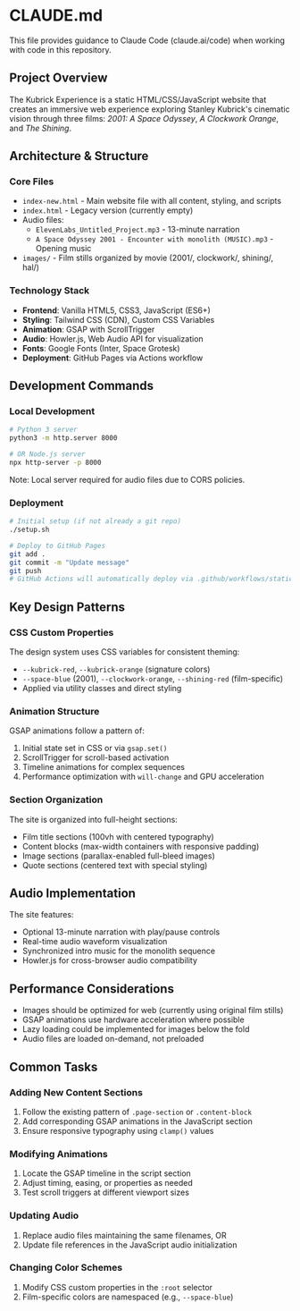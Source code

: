 # CLAUDE.md

This file provides guidance to Claude Code (claude.ai/code) when working with code in this repository.

## Project Overview

The Kubrick Experience is a static HTML/CSS/JavaScript website that creates an immersive web experience exploring Stanley Kubrick's cinematic vision through three films: *2001: A Space Odyssey*, *A Clockwork Orange*, and *The Shining*.

## Architecture & Structure

### Core Files
- `index-new.html` - Main website file with all content, styling, and scripts
- `index.html` - Legacy version (currently empty)
- Audio files:
  - `ElevenLabs_Untitled_Project.mp3` - 13-minute narration
  - `A Space Odyssey 2001 - Encounter with monolith (MUSIC).mp3` - Opening music
- `images/` - Film stills organized by movie (2001/, clockwork/, shining/, hal/)

### Technology Stack
- **Frontend**: Vanilla HTML5, CSS3, JavaScript (ES6+)
- **Styling**: Tailwind CSS (CDN), Custom CSS Variables
- **Animation**: GSAP with ScrollTrigger
- **Audio**: Howler.js, Web Audio API for visualization
- **Fonts**: Google Fonts (Inter, Space Grotesk)
- **Deployment**: GitHub Pages via Actions workflow

## Development Commands

### Local Development
```bash
# Python 3 server
python3 -m http.server 8000

# OR Node.js server
npx http-server -p 8000
```
Note: Local server required for audio files due to CORS policies.

### Deployment
```bash
# Initial setup (if not already a git repo)
./setup.sh

# Deploy to GitHub Pages
git add .
git commit -m "Update message"
git push
# GitHub Actions will automatically deploy via .github/workflows/static.yml
```

## Key Design Patterns

### CSS Custom Properties
The design system uses CSS variables for consistent theming:
- `--kubrick-red`, `--kubrick-orange` (signature colors)
- `--space-blue` (2001), `--clockwork-orange`, `--shining-red` (film-specific)
- Applied via utility classes and direct styling

### Animation Structure
GSAP animations follow a pattern of:
1. Initial state set in CSS or via `gsap.set()`
2. ScrollTrigger for scroll-based activation
3. Timeline animations for complex sequences
4. Performance optimization with `will-change` and GPU acceleration

### Section Organization
The site is organized into full-height sections:
- Film title sections (100vh with centered typography)
- Content blocks (max-width containers with responsive padding)
- Image sections (parallax-enabled full-bleed images)
- Quote sections (centered text with special styling)

## Audio Implementation

The site features:
- Optional 13-minute narration with play/pause controls
- Real-time audio waveform visualization
- Synchronized intro music for the monolith sequence
- Howler.js for cross-browser audio compatibility

## Performance Considerations

- Images should be optimized for web (currently using original film stills)
- GSAP animations use hardware acceleration where possible
- Lazy loading could be implemented for images below the fold
- Audio files are loaded on-demand, not preloaded

## Common Tasks

### Adding New Content Sections
1. Follow the existing pattern of `.page-section` or `.content-block`
2. Add corresponding GSAP animations in the JavaScript section
3. Ensure responsive typography using `clamp()` values

### Modifying Animations
1. Locate the GSAP timeline in the script section
2. Adjust timing, easing, or properties as needed
3. Test scroll triggers at different viewport sizes

### Updating Audio
1. Replace audio files maintaining the same filenames, OR
2. Update file references in the JavaScript audio initialization

### Changing Color Schemes
1. Modify CSS custom properties in the `:root` selector
2. Film-specific colors are namespaced (e.g., `--space-blue`)